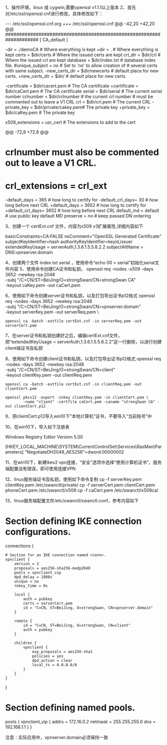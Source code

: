 1、操作环境，linux 或 cygwin,需要openssl v1.1.1以上版本
2、首先对/etc/ssl/openssl.cnf进行修改，具体修改如下：

--- /etc/ssl/openssl.cnf.org
+++ /etc/ssl/openssl.cnf
@@ -42,20 +42,20 @@
 ####################################################################
 [ CA_default ]
 
-dir            = ./demoCA              # Where everything is kept
+dir            = .             # Where everything is kept
 certs          = $dir/certs            # Where the issued certs are kept
 crl_dir                = $dir/crl              # Where the issued crl are kept
 database       = $dir/index.txt        # database index file.
 #unique_subject        = no                    # Set to 'no' to allow creation of
                                        # several certs with same subject.
-new_certs_dir  = $dir/newcerts         # default place for new certs.
+new_certs_dir  = $dir/         # default place for new certs.
 
-certificate    = $dir/cacert.pem       # The CA certificate
+certificate    = $dir/caCert.pem       # The CA certificate
 serial         = $dir/serial           # The current serial number
 crlnumber      = $dir/crlnumber        # the current crl number
                                        # must be commented out to leave a V1 CRL
 crl            = $dir/crl.pem          # The current CRL
-private_key    = $dir/private/cakey.pem# The private key
+private_key    = $dir/caKey.pem # The private key
 
 x509_extensions        = usr_cert              # The extensions to add to the cert
 
@@ -72,8 +72,8 @@
 # crlnumber must also be commented out to leave a V1 CRL.
 # crl_extensions       = crl_ext
 
-default_days   = 365                   # how long to certify for
-default_crl_days= 30                   # how long before next CRL
+default_days   = 3652                  # how long to certify for
+default_crl_days= 3652                 # how long before next CRL
 default_md     = default               # use public key default MD
 preserve       = no                    # keep passed DN ordering
 
 
3、创建一个 certExt.cnf 文件，内容为x509 v3扩展属性,详细内容如下
 
basicConstraints=CA:FALSE
nsComment="OpenSSL Generated Certificate"
subjectKeyIdentifier=hash
authorityKeyIdentifier=keyid,issuer
extendedKeyUsage = serverAuth,1.3.6.1.5.5.8.2.2
subjectAltName = DNS:vpnserver.domain

4、创建两个文件 index.txt serial ，使用命令“echo 00 >  serial”初始化serial文件内容
5、使用命令创建CA证书和私钥，
    openssl req -nodes -x509 -days 3652 -newkey rsa:2048 \
        -subj "/C=CN/ST=BeiJing/O=strongSwan/CN=strongSwan CA" \
        -keyout caKey.pem -out caCert.pem
        
6、使用如下命令创建server证书和私钥，以及打包导出证书p12格式
    openssl req -nodes -days 3652 -newkey rsa:2048 \
            -subj "/C=CN/ST=BeiJing/O=strongSwan/CN=vpnserver.domain" \
            -keyout serverKey.pem -out serverReq.pem \

    openssl ca -batch -extfile certExt.cnf -in serverReq.pem -out serverCert.pem

7、在server证书和私钥创建好之后，编辑certExt.cnf文件，把“extendedKeyUsage = serverAuth,1.3.6.1.5.5.8.2.2”这一行删除，以进行创建client端证书及私钥

8、使用如下命令创建client证书和私钥，以及打包导出证书p12格式
    openssl req -nodes -days 3652 -newkey rsa:2048 \
            -subj "/C=CN/ST=BeiJing/O=strongSwan/CN=client" \
            -keyout clientKey.pem -out clientReq.pem

    openssl ca -batch -extfile certExt.cnf -in clientReq.pem -out clientCert.pem

    openssl pkcs12 -export -inkey clientKey.pem -in clientCert.pem \
            -name "client" -certfile caCert.pem -caname "strongSwan CA" -out clientCert.p12
 
9、把clientCert.p12导入win10下“本地计算机”证书，不要导入“当前账号”中
 
10、在win10下，导入如下注册表
 
Windows Registry Editor Version 5.00

[HKEY_LOCAL_MACHINE\SYSTEM\CurrentControlSet\Services\RasMan\Parameters]
"NegotiateDH2048_AES256"=dword:00000002

11、在win10下，新建ikev2 vpn连接，“安全”选项中选择“使用计算机证书”，服务端配置没有错误，即可使用连接VPN
 
12、linux服务端证书及私钥，使用如下命令复制
      cp -f serverKey.pem clientKey.pem /etc/swanctl/private/
      cp -f serverCert.pem clientCert.pem phoneCert.pem /etc/swanctl/x509
      cp -f caCert.pem /etc/swanctl/x509ca/

13、linux服务端配置文件/etc/swanctl/swanctl.conf，参考内容如下

# Section defining IKE connection configurations.
connections {

    # Section for an IKE connection named <conn>.
    vpnclient {
        version = 2
        proposals = aes256-sha256-modp2048
        pools = vpnclient_vip
        dpd_delay = 1800s
        unique = no
        rekey_time = 0s

        local {
            auth = pubkey
            certs = serverCert.pem
            id = "C=CN, ST=BeiJing, O=strongSwan, CN=vpnserver.domain"
        }

        remote {
            id = "C=CN, ST=BeiJing, O=strongSwan, CN=client"
            auth = pubkey
        }

        children {
            vpnclient {
                esp_proposals = aes256-sha1
                policies = yes
                dpd_action = clear
                local_ts = 0.0.0.0/0
            }
        }
    }
}

# Section defining named pools.
pools {
    vpnclient_vip {
        addrs = 172.16.0.2
        netmask = 255.255.255.0
        dns = 192.168.1.1
    }
}

注意：实际应用中，vpnserver.domain必须保持一致

 
 
